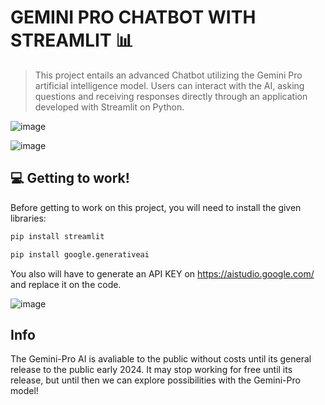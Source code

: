 # GEMINI PRO CHATBOT WITH STREAMLIT 📊

> This project entails an advanced Chatbot utilizing the Gemini Pro artificial intelligence model. Users can interact with the AI, asking questions and receiving responses directly through an application developed with Streamlit on Python.

![image](https://github.com/luiza218/Gemini-Pro-Chatbot/assets/118932975/87c93b8b-05d5-4df3-80f3-58057af138d5)

![image](https://github.com/luiza218/Gemini-Pro-Chatbot/assets/118932975/0c86ee46-5196-48e6-af5f-1ad6753bfd6c)

## 💻 Getting to work!

Before getting to work on this project, you will need to install the given libraries:
```bash
pip install streamlit
```

```bash
pip install google.generativeai
```

You also will have to generate an API KEY on https://aistudio.google.com/ and replace it on the code.


![image](https://github.com/luiza218/Gemini-Pro-Chatbot/assets/118932975/d45c4c5b-ab4b-4411-a956-3f5cfa50b8d3)


## Info

The Gemini-Pro AI is avaliable to the public without costs until its general release to the public early 2024. It may stop working for free until its release, but until then we can explore possibilities with the Gemini-Pro model!
